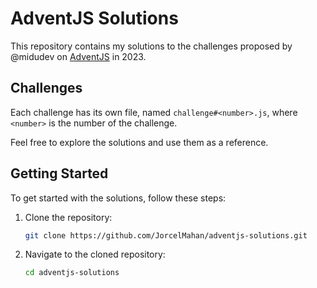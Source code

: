 # AdventJS Solutions

This repository contains my solutions to the challenges proposed by @midudev on [AdventJS](https://adventjs.dev) in 2023.

## Challenges

Each challenge has its own file, named `challenge#<number>.js`, where `<number>` is the number of the challenge.

Feel free to explore the solutions and use them as a reference.

## Getting Started

To get started with the solutions, follow these steps:

1. Clone the repository:

   ```bash
   git clone https://github.com/JorcelMahan/adventjs-solutions.git
   ```

2. Navigate to the cloned repository:

   ```bash
   cd adventjs-solutions
   ```
